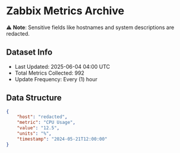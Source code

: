 # Zabbix Metrics Archive

⚠️ **Note**: Sensitive fields like hostnames and system descriptions are redacted.

## Dataset Info
- Last Updated: 2025-06-04 04:00 UTC
- Total Metrics Collected: 992
- Update Frequency: Every (1) hour

## Data Structure
```json
{
    "host": "redacted",
    "metric": "CPU Usage",
    "value": "12.5",
    "units": "%",
    "timestamp": "2024-05-21T12:00:00"
}
```
